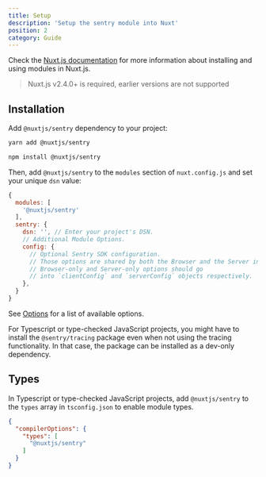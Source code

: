 ```yaml
---
title: Setup
description: 'Setup the sentry module into Nuxt'
position: 2
category: Guide
---
```


Check the [Nuxt.js documentation](https://nuxtjs.org/guides/configuration-glossary/configuration-modules) for more information about installing and using modules in Nuxt.js.

> Nuxt.js v2.4.0+ is required, earlier versions are not supported

## Installation

Add `@nuxtjs/sentry` dependency to your project:

<code-group>
  <code-block label="Yarn" active>

  ```bash
  yarn add @nuxtjs/sentry
  ```

  </code-block>
  <code-block label="NPM">

  ```bash
  npm install @nuxtjs/sentry
  ```

  </code-block>
</code-group>

Then, add `@nuxtjs/sentry` to the `modules` section of `nuxt.config.js` and set your unique `dsn` value:

```js [nuxt.config.js]
{
  modules: [
    '@nuxtjs/sentry'
  ],
  sentry: {
    dsn: '', // Enter your project's DSN.
    // Additional Module Options.
    config: {
      // Optional Sentry SDK configuration.
      // Those options are shared by both the Browser and the Server instances.
      // Browser-only and Server-only options should go
      // into `clientConfig` and `serverConfig` objects respectively.
    },
  }
}
```

See [Options](/sentry/options) for a list of available options.

<alert type="info">

  For Typescript or type-checked JavaScript projects, you might have to install the `@sentry/tracing` package even when not using the tracing functionality. In that case, the package can be installed as a dev-only dependency.

</alert>

## Types

In Typescript or type-checked JavaScript projects, add `@nuxtjs/sentry` to the `types` array in `tsconfig.json` to enable module types.

```json [tsconfig.json]
{
  "compilerOptions": {
    "types": [
      "@nuxtjs/sentry"
    ]
  }
}
```
